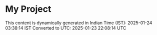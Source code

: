 # My Project

This content is dynamically generated in Indian Time (IST): 2025-01-24 03:38:14 IST
Converted to UTC: 2025-01-23 22:08:14 UTC
